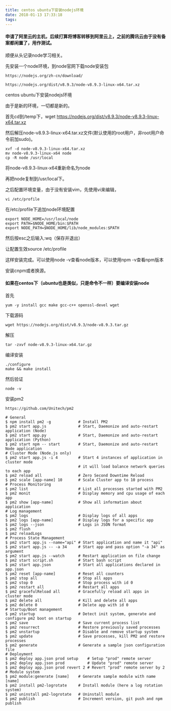 ```yaml
---
title: centos ubuntu下安装nodejs环境
date: 2018-01-13 17:33:18
tags:
---
```


#### 申请了阿里云的主机，后续打算将博客转移到阿里云上，之前的腾讯云由于没有备案都闲置了，用作测试。

顺便从头记录node学习相关。

先安装一个node环境，到node官网下载node安装包
```
https://nodejs.org/zh-cn/download/
```
```
https://nodejs.org/dist/v8.9.3/node-v8.9.3-linux-x64.tar.xz
```

centos ubuntu下安装nodejs环境

由于是新的环境，一切都是新的。

首先cd到/temp下，wget https://nodejs.org/dist/v8.9.3/node-v8.9.3-linux-x64.tar.xz

然后解压node-v8.9.3-linux-x64.tar.xz文件(默认使用的root用户，非root用户命令前加sudo)。


```
xvf -d node-v8.9.3-linux-x64.tar.xz
mv node-v8.9.3-linux-x64 node
cp -R node /usr/local
```

将node-v8.9.3-linux-x64重新命名为node


再把node复制到/usr/local下。

之后配置环境变量，由于没有安装vim，先使用vi来编辑，

```
vi /etc/profile
```

在/etc/profile下追加node环境配置


```
export NODE_HOME=/usr/local/node
export PATH=$NODE_HOME/bin:$PATH
export NODE_PATH=$NODE_HOME/lib/node_modules:$PATH
```

然后按esc之后输入:wq（保存并退出）

让配置生效source /etc/profile

这样安装完成。可以使用node -v查看node版本，可以使用npm -v查看npm版本

安装cnpm或者换源。

#### 如果在centos下（ubuntu也是类似，只是命令不一样）要编译安装node

首先


```
yum -y install gcc make gcc-c++ openssl-devel wget
```

下载源码

```
wget https://nodejs.org/dist/v8.9.3/node-v8.9.3.tar.gz
```

解压
```
tar -zxvf node-v8.9.3-linux-x64.tar.gz
```

编译安装

```
./configure
make && make install
```
然后验证


```
node -v
```

安装pm2
```
https://github.com/Unitech/pm2
```


```
# General
$ npm install pm2 -g            # Install PM2
$ pm2 start app.js              # Start, Daemonize and auto-restart application (Node)
$ pm2 start app.py              # Start, Daemonize and auto-restart application (Python)
$ pm2 start npm -- start        # Start, Daemonize and auto-restart Node application
# Cluster Mode (Node.js only)
$ pm2 start app.js -i 4         # Start 4 instances of application in cluster mode
                                # it will load balance network queries to each app
$ pm2 reload all                # Zero Second Downtime Reload
$ pm2 scale [app-name] 10       # Scale Cluster app to 10 process
# Process Monitoring
$ pm2 list                      # List all processes started with PM2
$ pm2 monit                     # Display memory and cpu usage of each app
$ pm2 show [app-name]           # Show all information about application
# Log management
$ pm2 logs                      # Display logs of all apps
$ pm2 logs [app-name]           # Display logs for a specific app
$ pm2 logs --json               # Logs in JSON format
$ pm2 flush
$ pm2 reloadLogs
# Process State Management
$ pm2 start app.js --name="api" # Start application and name it "api"
$ pm2 start app.js -- -a 34     # Start app and pass option "-a 34" as argument
$ pm2 start app.js --watch      # Restart application on file change
$ pm2 start script.sh           # Start bash script
$ pm2 start app.json            # Start all applications declared in app.json
$ pm2 reset [app-name]          # Reset all counters
$ pm2 stop all                  # Stop all apps
$ pm2 stop 0                    # Stop process with id 0
$ pm2 restart all               # Restart all apps
$ pm2 gracefulReload all        # Gracefully reload all apps in cluster mode
$ pm2 delete all                # Kill and delete all apps
$ pm2 delete 0                  # Delete app with id 0
# Startup/Boot management
$ pm2 startup                   # Detect init system, generate and configure pm2 boot on startup
$ pm2 save                      # Save current process list
$ pm2 resurrect                 # Restore previously saved processes
$ pm2 unstartup                 # Disable and remove startup system
$ pm2 update                    # Save processes, kill PM2 and restore processes
$ pm2 generate                  # Generate a sample json configuration file
# Deployment
$ pm2 deploy app.json prod setup    # Setup "prod" remote server
$ pm2 deploy app.json prod          # Update "prod" remote server
$ pm2 deploy app.json prod revert 2 # Revert "prod" remote server by 2
# Module system
$ pm2 module:generate [name]    # Generate sample module with name [name]
$ pm2 install pm2-logrotate     # Install module (here a log rotation system)
$ pm2 uninstall pm2-logrotate   # Uninstall module
$ pm2 publish                   # Increment version, git push and npm publish
```